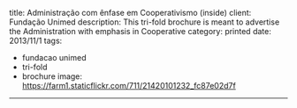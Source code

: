 title: Administração com ênfase em Cooperativismo (inside)
client: Fundação Unimed
description: This tri-fold brochure is meant to advertise the Administration with emphasis in Cooperative
category: printed
date: 2013/11/1
tags: 
- fundacao unimed
- tri-fold
- brochure
image: https://farm1.staticflickr.com/711/21420101232_fc87e02d7f
---
